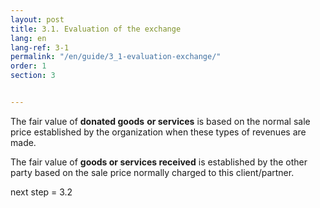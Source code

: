 ```yaml
---
layout: post
title: 3.1. Evaluation of the exchange
lang: en
lang-ref: 3-1
permalink: "/en/guide/3_1-evaluation-exchange/"
order: 1
section: 3


---
```

The fair value of **donated goods** **or services** is based on the normal sale price established by the organization when these types of revenues are made.

The fair value of **goods or services received** is established by the other party based on the sale price normally charged to this client/partner.

next step = 3.2
